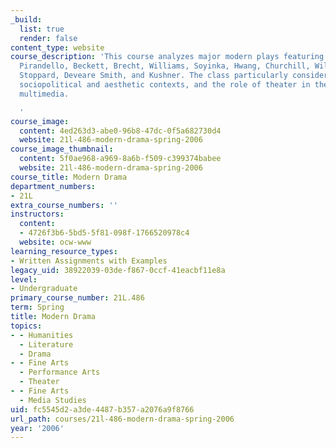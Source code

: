 ```yaml
---
_build:
  list: true
  render: false
content_type: website
course_description: 'This course analyzes major modern plays featuring works by Shaw,
  Pirandello, Beckett, Brecht, Williams, Soyinka, Hwang, Churchill, Wilson, Frayn,
  Stoppard, Deveare Smith, and Kushner. The class particularly considers performance,
  sociopolitical and aesthetic contexts, and the role of theater in the world of modern
  multimedia.

  '
course_image:
  content: 4ed263d3-abe0-96b8-47dc-0f5a682730d4
  website: 21l-486-modern-drama-spring-2006
course_image_thumbnail:
  content: 5f0ae968-a969-8a6b-f509-c399374babee
  website: 21l-486-modern-drama-spring-2006
course_title: Modern Drama
department_numbers:
- 21L
extra_course_numbers: ''
instructors:
  content:
  - 4726f3b6-5bd5-5f81-098f-1766520978c4
  website: ocw-www
learning_resource_types:
- Written Assignments with Examples
legacy_uid: 38922039-03de-f867-0ccf-41eacbf11e8a
level:
- Undergraduate
primary_course_number: 21L.486
term: Spring
title: Modern Drama
topics:
- - Humanities
  - Literature
  - Drama
- - Fine Arts
  - Performance Arts
  - Theater
- - Fine Arts
  - Media Studies
uid: fc5545d2-a3de-4487-b357-a2076a9f8766
url_path: courses/21l-486-modern-drama-spring-2006
year: '2006'
---
```

